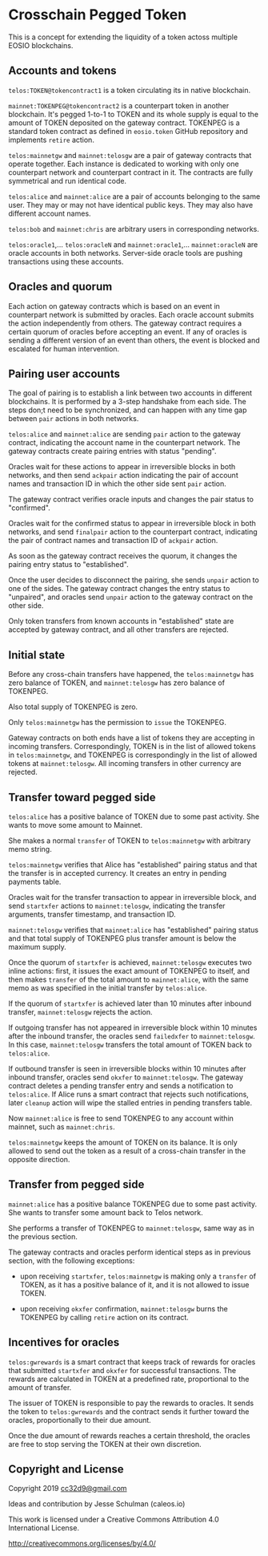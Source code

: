 # Crosschain Pegged Token

This is a concept for extending the liquidity of a token actoss multiple
EOSIO blockchains.


## Accounts and tokens

`telos:TOKEN@tokencontract1` is a token circulating its in native
blockchain.

`mainnet:TOKENPEG@tokencontract2` is a counterpart token in another
blockchain. It's pegged 1-to-1 to TOKEN and its whole supply is equal to
the amount of TOKEN deposited on the gateway contract. TOKENPEG is a
standard token contract as defined in `eosio.token` GitHub repository
and implements `retire` action.

`telos:mainnetgw` and `mainnet:telosgw` are a pair of gateway contracts
that operate together. Each instance is dedicated to working with only
one counterpart network and counterpart contract in it. The contracts
are fully symmetrical and run identical code.


`telos:alice` and `mainnet:alice` are a pair of accounts belonging to
the same user. They may or may not have identical public keys. They may
also have different account names.

`telos:bob` and `mainnet:chris` are arbitrary users in corresponding
networks.

`telos:oracle1`,... `telos:oracleN` and
`mainnet:oracle1`,... `mainnet:oracleN` are oracle accounts in both
networks. Server-side oracle tools are pushing transactions using these
accounts.

## Oracles and quorum

Each action on gateway contracts which is based on an event in
counterpart network is submitted by oracles. Each oracle account submits
the action independently from others. The gateway contract requires a
certain quorum of oracles before accepting an event. If any of oracles
is sending a different version of an event than others, the event is
blocked and escalated for human intervention.


## Pairing user accounts

The goal of pairing is to establish a link between two accounts in
different blockchains. It is performed by a 3-step handshake from each
side. The steps don;t need to be synchronized, and can happen with any
time gap between `pair` actions in both networks.

`telos:alice` and `mainnet:alice` are sending `pair` action to the
gateway contract, indicating the account name in the counterpart
network. The gateway contracts create pairing entries with status
"pending".

Oracles wait for these actions to appear in irreversible blocks in both
networks, and then send `ackpair` action indicating the pair of account
names and transaction ID in which the other side sent `pair` action.

The gateway contract verifies oracle inputs and changes the pair status
to "confirmed".

Oracles wait for the confirmed status to appear in irreversible block in
both networks, and send `finalpair` action to the counterpart contract,
indicating the pair of contract names and transaction ID of `ackpair`
action.

As soon as the gateway contract receives the quorum, it changes the
pairing entry status to "established".

Once the user decides to disconnect the pairing, she sends `unpair`
action to one of the sides. The gateway contract changes the entry
status to "unpaired", and oracles send `unpair` action to the gateway
contract on the other side.

Only token transfers from known accounts in "established" state are
accepted by gateway contract, and all other transfers are rejected.


## Initial state

Before any cross-chain transfers have happened, the `telos:mainnetgw`
has zero balance of TOKEN, and `mainnet:telosgw` has zero balance of
TOKENPEG.

Also total supply of TOKENPEG is zero.

Only `telos:mainnetgw` has the permission to `issue` the TOKENPEG.

Gateway contracts on both ends have a list of tokens they are accepting
in incoming transfers. Correspondingly, TOKEN is in the list of allowed
tokens in `telos:mainnetgw`, and TOKENPEG is correspondingly in the list
of allowed tokens at `mainnet:telosgw`. All incoming transfers in other
currency are rejected.


## Transfer toward pegged side

`telos:alice` has a positive balance of TOKEN due to some past
activity. She wants to move some amount to Mainnet.

She makes a normal `transfer` of TOKEN to `telos:mainnetgw` with
arbitrary memo string.

`telos:mainnetgw` verifies that Alice has "established" pairing status
and that the transfer is in accepted currency. It creates an entry in
pending payments table.

Oracles wait for the transfer transaction to appear in irreversible
block, and send `startxfer` actions to `mainnet:telosgw`, indicating the
transfer arguments, transfer timestamp, and transaction ID.

`mainnet:telosgw` verifies that `mainnet:alice` has "established"
pairing status and that total supply of TOKENPEG plus transfer amount is
below the maximum supply.

Once the quorum of `startxfer` is achieved, `mainnet:telosgw` executes
two inline actions: first, it issues the exact amount of TOKENPEG to
itself, and then makes `transfer` of the total amount to
`mainnet:alice`, with the same memo as was specified in the initial
transfer by `telos:alice`.

If the quorum of `startxfer` is achieved later than 10 minutes after
inbound transfer, `mainnet:telosgw` rejects the action.

If outgoing transfer has not appeared in irreversible block within 10
minutes after the inbound transfer, the oracles send `failedxfer` to
`mainnet:telosgw`. In this case, `mainnet:telosgw` transfers the total
amount of TOKEN back to `telos:alice`.

If outbound transfer is seen in irreversible blocks within 10 minutes
after inbound transfer, oracles send `okxfer` to `mainnet:telosgw`. The
gateway contract deletes a pending transfer entry and sends a
notification to `telos:alice`. If Alice runs a smart contract that
rejects such notifications, later `cleanup` action will wipe the stalled
entries in pending transfers table.

Now `mainnet:alice` is free to send TOKENPEG to any account within
mainnet, such as `mainnet:chris`.

`telos:mainnetgw` keeps the amount of TOKEN on its balance. It is only
allowed to send out the token as a result of a cross-chain transfer in
the opposite direction.


## Transfer from pegged side

`mainnet:alice` has a positive balance TOKENPEG due to some past
activity. She wants to transfer some amount back to Telos network.

She performs a transfer of TOKENPEG to `mainnet:telosgw`, same way as in
the previous section.

The gateway contracts and oracles perform identical steps as in previous
section, with the following exceptions:

* upon receiving `startxfer`, `telos:mainnetgw` is making only a
  `transfer` of TOKEN, as it has a positive balance of it, and it is not
  allowed to issue TOKEN.

* upon receiving `okxfer` confirmation, `mainnet:telosgw` burns the
  TOKENPEG by calling `retire` action on its contract.



## Incentives for oracles

`telos:gwrewards` is a smart contract that keeps track of rewards for
oracles that submitted `startxfer` and `okxfer` for successful
transactions. The rewards are calculated in TOKEN at a predefined rate,
proportional to the amount of transfer.

The issuer of TOKEN is responsible to pay the rewards to oracles. It
sends the token to `telos:gwrewards` and the contract sends it further
toward the oracles, proportionally to their due amount.

Once the due amount of rewards reaches a certain threshold, the oracles
are free to stop serving the TOKEN at their own discretion.





## Copyright and License

Copyright 2019 cc32d9@gmail.com

Ideas and contribution by Jesse Schulman (caleos.io)

This work is licensed under a Creative Commons Attribution 4.0
International License.

http://creativecommons.org/licenses/by/4.0/




